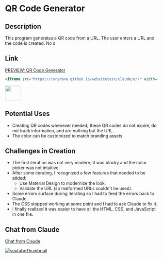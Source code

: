 # QR Code Generator

## Description

This program generates a QR code from a URL. The user enters a URL and the code is created. No s

## Link

[PREVIEW: QR Code Generator](https://corydave.github.io/websitetest/claude/qr/)

```html
<iframe src="https://corydave.github.io/websitetest/claude/qr/" width="500" height="900" frameborder="0"></iframe>
```

<img src="https://raw.githubusercontent.com/FortAwesome/Font-Awesome/6.x/svgs/solid/crown.svg" width="50" height="50">


## Potential Uses

* Creating QR codes whenever needed; these QR codes do not expire, do not track information, and are nothing but the URL.
* The color can be customized to match branding assets.

## Challenges in Creation

* The first iteration was not very modern; it was blocky and the color picker was not intuitive.
* After some iterating, I recognized a few features that needed to be added:
    * Use Material Design to modernize the look.
    * Validate the URL (so malformed URLs couldn't be used).
* Some errors surface during iterating so I had to feed the errors back to Claude.
* The CSS stopped working at some point and I had to ask Claude to fix it.
* I finally realized it was easier to have all the HTML, CSS, and JavaScript in one file.

## Chat from Claude
[Chat from Claude](https://claude.ai/share/f0940c1c-a19b-4e5b-85b9-cc35355017b9)

[![youtubeThumbnail](https://github.com/user-attachments/assets/081c9bde-7621-4df5-a993-28b5fc00b91f)](https://www.youtube.com)

